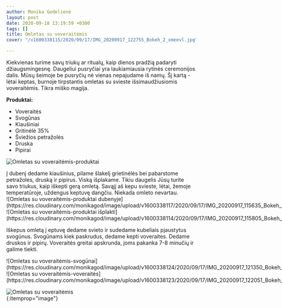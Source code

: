 ```yaml
---
author: Monika Godelienė
layout: post
date: 2020-09-18 13:19:59 +0300
tags: []
title: Omletas su voveraitėmis
cover: "/v1600338115/2020/09/17/IMG_20200917_122755_Bokeh_2_xmeevl.jpg"

---
```

Kiekvienas turime savų triukų ar ritualų, kaip dienos pradžią padaryti džiaugsmingesnę. Daugeliui pusryčiai yra laukiamiausia rytinės ceremonijos dalis. Mūsų šeimoje be pusryčių nė vienas nepajudame iš namų. Šį kartą - lėtai keptas, burnoje tirpstantis omletas su svieste išsimaudžiusiomis voveraitėmis. Tikra miško magija.

**Produktai:**

* <span itemprop="recipeIngredient">Voveraitės</span>
* <span itemprop="recipeIngredient">Svogūnas</span>
* <span itemprop="recipeIngredient">Kiaušiniai</span>
* <span itemprop="recipeIngredient">Gritinėlė 35%</span>
* <span itemprop="recipeIngredient">Šviežios petražolės</span>
* <span itemprop="recipeIngredient">Druska</span>
* <span itemprop="recipeIngredient">Pipirai</span>

![Omletas su voveraitėmis-produktai](https://res.cloudinary.com/monikagod/image/upload/v1600338113/2020/09/17/IMG_20200917_115307_Bokeh_2_pzfm0u.jpg)

<div itemprop="recipeInstructions" markdown="1">  
Į dubenį dedame kiaušinius, pilame šlakelį grietinėlės bei pabarstome petražoles, druską ir pipirus. Viską išplakame.  
Tikiu daugelis Jūsų turite savo triukus, kaip iškepti gerą omletą. Savąjį aš kepu svieste, lėtai, žemoje temperatūroje, uždengus keptuvę dangčiu. Niekada omleto nevartau.

<div class="row">
<div class="six columns" markdown="1">
![Omletas su voveraitėmis-produktai dubenyje](https://res.cloudinary.com/monikagod/image/upload/v1600338117/2020/09/17/IMG_20200917_115635_Bokeh_2_vx3c5b.jpg)
</div>
<div class="six columns" markdown="1">
![Omletas su voveraitėmis-produktai išplakti](https://res.cloudinary.com/monikagod/image/upload/v1600338114/2020/09/17/IMG_20200917_115805_Bokeh_2_mqot6l.jpg)
</div>
</div>

Iškepus omletą į eptuvę dedame svieto ir sudedame kubeliais pjaustytus svogūnus. Svogūnams kiek paskrudus, dedame kepti voveraites. Dedame druskos ir pipirų. Voveraitės greitai apskrunda, joms pakanka 7-8 minučių ir galime tiekti.  
</div>

<div class="row">
<div class="six columns" markdown="1">
![Omletas su voveraitėmis-svogūnai](https://res.cloudinary.com/monikagod/image/upload/v1600338124/2020/09/17/IMG_20200917_121350_Bokeh_2_apwjq0.jpg)
</div>
<div class="six columns" markdown="1">
![Omletas su voveraitėmis-voveraitės](https://res.cloudinary.com/monikagod/image/upload/v1600338123/2020/09/17/IMG_20200917_122051_Bokeh_2_b7jl9c.jpg)
</div>
</div>

![Omletas su voveraitėmis](https://res.cloudinary.com/monikagod/image/upload/v1600338115/2020/09/17/IMG_20200917_122755_Bokeh_2_xmeevl.jpg)  
{:itemprop="image"}